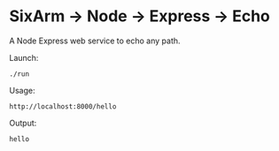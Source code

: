# SixArm → Node → Express → Echo

A Node Express web service to echo any path.

Launch:

    ./run

Usage:

    http://localhost:8000/hello

Output:

    hello
